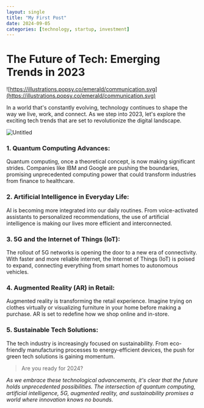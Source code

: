 ```yaml
---
layout: single
title: "My First Post"
date: 2024-09-05
categories: [technology, startup, investment]
---
```


# **The Future of Tech: Emerging Trends in 2023**

![https://illustrations.popsy.co/emerald/communication.svg](https://illustrations.popsy.co/emerald/communication.svg)

In a world that's constantly evolving, technology continues to shape the way we live, work, and connect. As we step into 2023, let's explore the exciting tech trends that are set to revolutionize the digital landscape.

![Untitled](The%20Future%20of%20Tech%20Emerging%20Trends%20in%202023%20baed89cc61cb4b3693e29c95d04b44f8/Untitled.png)

### **1. Quantum Computing Advances:**

Quantum computing, once a theoretical concept, is now making significant strides. Companies like IBM and Google are pushing the boundaries, promising unprecedented computing power that could transform industries from finance to healthcare.

### **2. Artificial Intelligence in Everyday Life:**

AI is becoming more integrated into our daily routines. From voice-activated assistants to personalized recommendations, the use of artificial intelligence is making our lives more efficient and interconnected.

### **3. 5G and the Internet of Things (IoT):**

The rollout of 5G networks is opening the door to a new era of connectivity. With faster and more reliable internet, the Internet of Things (IoT) is poised to expand, connecting everything from smart homes to autonomous vehicles.

### **4. Augmented Reality (AR) in Retail:**

Augmented reality is transforming the retail experience. Imagine trying on clothes virtually or visualizing furniture in your home before making a purchase. AR is set to redefine how we shop online and in-store.

### **5. Sustainable Tech Solutions:**

The tech industry is increasingly focused on sustainability. From eco-friendly manufacturing processes to energy-efficient devices, the push for green tech solutions is gaining momentum.

> Are you ready for 2024?
> 

*As we embrace these technological advancements, it's clear that the future holds unprecedented possibilities. The intersection of quantum computing, artificial intelligence, 5G, augmented reality, and sustainability promises a world where innovation knows no bounds.*